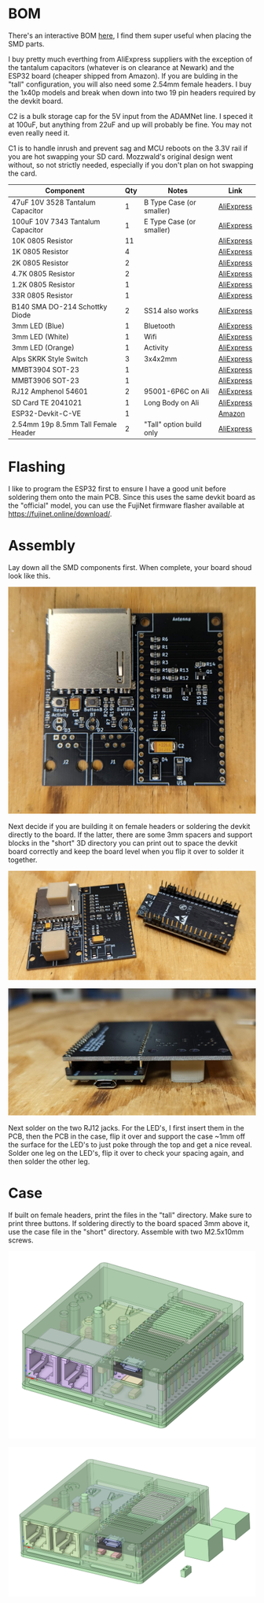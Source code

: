 # BOM

There's an interactive BOM [here](https://djtersteegc.github.io/fujinet-adam-hardware/ibom-devkit-smd.html), I find them super useful when placing the SMD parts. 

I buy pretty much everthing from AliExpress suppliers with the exception of the tantalum capacitors (whatever is on clearance at Newark) and the ESP32 board (cheaper shipped from Amazon). If you are bulding in the "tall" configuration, you will also need some 2.54mm female headers.  I buy the 1x40p models and break when down into two 19 pin headers required by the devkit board.

C2 is a bulk storage cap for the 5V input from the ADAMNet line.  I speced it at 100uF, but anything from 22uF and up will probably be fine.  You may not even really need it.

C1 is to handle inrush and prevent sag and MCU reboots on the 3.3V rail if you are hot swapping your SD card.  Mozzwald's original design went without, so not strictly needed, especially if you don't plan on hot swapping the card.

| Component                           | Qty  | Notes                    | Link                                                         |
| ----------------------------------- | ---- | ------------------------ | ------------------------------------------------------------ |
| 47uF 10V 3528 Tantalum Capacitor    | 1    | B Type Case (or smaller) | [AliExpress](https://www.aliexpress.us/item/2251832779546992.html) |
| 100uF 10V 7343 Tantalum Capacitor   | 1    | E Type Case (or smaller) | [AliExpress](https://www.aliexpress.us/item/2251832782845246.html) |
| 10K 0805 Resistor                   | 11   |                          | [AliExpress](https://www.aliexpress.us/item/3256801607747550.html) |
| 1K 0805 Resistor                    | 4    |                          | [AliExpress](https://www.aliexpress.us/item/3256801607747550.html) |
| 2K 0805 Resistor                    | 2    |                          | [AliExpress](https://www.aliexpress.us/item/3256801607747550.html) |
| 4.7K 0805 Resistor                  | 2    |                          | [AliExpress](https://www.aliexpress.us/item/3256801607747550.html) |
| 1.2K 0805 Resistor                  | 1    |                          | [AliExpress](https://www.aliexpress.us/item/3256801607747550.html) |
| 33R 0805 Resistor                   | 1    |                          | [AliExpress](https://www.aliexpress.us/item/3256801607747550.html) |
| B140 SMA DO-214 Schottky Diode      | 2    | SS14 also works          | [AliExpress](https://www.aliexpress.us/item/2255800145156429.html) |
| 3mm LED (Blue)                      | 1    | Bluetooth                | [AliExpress](https://www.aliexpress.us/item/2255800226600744.html) |
| 3mm LED (White)                     | 1    | Wifi                     | [AliExpress](https://www.aliexpress.us/item/2255800226600744.html) |
| 3mm LED (Orange)                    | 1    | Activity                 | [AliExpress](https://www.aliexpress.us/item/2255800226600744.html) |
| Alps SKRK Style Switch              | 3    | 3x4x2mm                  | [AliExpress](https://www.aliexpress.us/item/2255801131587911.html) |
| MMBT3904 SOT-23                     | 1    |                          | [AliExpress](https://www.aliexpress.us/item/3256802985590487.html) |
| MMBT3906 SOT-23                     | 1    |                          | [AliExpress](https://www.aliexpress.us/item/3256802985563795.html) |
| RJ12 Amphenol 54601                 | 2    | 95001-6P6C on Ali        | [AliExpress](https://www.aliexpress.us/item/3256802891796239.html) |
| SD Card TE 2041021                  | 1    | Long Body on Ali         | [AliExpress](https://www.aliexpress.us/item/3256805779248826.html) |
| ESP32-Devkit-C-VE                   | 1    |                          | [Amazon](https://www.amazon.com/dp/B087TNPQCV)               |
| 2.54mm 19p 8.5mm Tall Female Header | 2    | "Tall" option build only | [AliExpress](https://www.aliexpress.us/item/2251832484668248.html) |



# Flashing

I like to program the ESP32 first to ensure I have a good unit before soldering them onto the main PCB. Since this uses the same devkit board as the "official" model, you can use the FujiNet firmware flasher available at https://fujinet.online/download/. 

# Assembly

Lay down all the SMD components first.  When complete, your board shoud look like this.

![devkit-smd-no-through-hole](../docs/devkit-smd-no-through-hole.jpg)

Next decide if you are building it on female headers or soldering the devkit directly to the board.  If the latter, there are some 3mm spacers and support blocks in the "short" 3D directory you can print out to space the devkit board correctly and keep the board level when you flip it over to solder it together.

![devkit-smd-spacers-support-blocks](../docs/devkit-smd-spacers-support-blocks.jpg)

![devkit-smd-level](../docs/devkit-smd-level.jpg)

Next solder on the two RJ12 jacks.  For the LED's, I first insert them in the PCB, then the PCB in the case, flip it over and support the case ~1mm off the surface for the LED's to just poke through the top and get a nice reveal. Solder one leg on the LED's, flip it over to check your spacing again, and then solder the other leg.

# Case

If built on female headers, print the files in the "tall" directory.  Make sure to print three buttons.  If soldering directly to the board spaced 3mm above it, use the case file in the "short" directory.  Assemble with two M2.5x10mm screws.

![devkit-smd-tall-designspark](../docs/devkit-smd-tall-designspark.png)

![devkit-smd-designspark](../docs/devkit-smd-designspark.png)